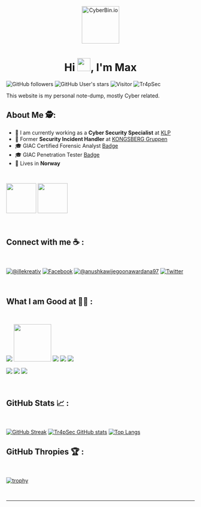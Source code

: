 <div align="center" width="50">
    <img alt="CyberBin.io" src="https://cdn-icons-png.flaticon.com/512/2092/2092654.png" width="100"/>
</div>
<h1 align="center">Hi <img src="https://media.giphy.com/media/hvRJCLFzcasrR4ia7z/giphy.gif" width="35">, I'm Max </h1>

![GitHub followers](https://img.shields.io/github/followers/Tr4pSec?style=social) ![GitHub User's stars](https://img.shields.io/github/stars/Tr4pSec?style=social) ![Visitor](https://visitor-badge.laobi.icu/badge?page_id=Tr4pSec.tr4psec.github.io) <img src="https://komarev.com/ghpvc/?username=Tr4pSec" alt="Tr4pSec" />

This website is my personal note-dump, mostly Cyber related. 

## About Me 🕵️:

- 🏢 I am currently working as a **Cyber Security Specialist** at [KLP](https://www.klp.no)
- 🏢 Former **Security Incident Handler** at [KONGSBERG Gruppen](https://www.kongsberg.com/)
- 🎓 GIAC Certified Forensic Analyst [Badge](https://www.credly.com/badges/cfb15015-62be-4fe5-a84a-757404c32c96/public_url) 
- 🎓 GIAC Penetration Tester [Badge](https://www.credly.com/badges/9c99b356-239a-4019-bbea-3e33cd9c87b2/public_url)
- 🏡 Lives in **Norway**

<br>

[<img src="https://images.credly.com/size/110x110/images/7148df07-dff6-44c7-a39e-1db1e295a138/Template_GCFA.png" width="80">](https://www.credly.com/badges/cfb15015-62be-4fe5-a84a-757404c32c96/public_url) [<img src="https://images.credly.com/size/110x110/images/3951004e-93d8-4d99-8ba7-441b7b709454/Template_GPEN.png" width="80">](https://www.credly.com/badges/9c99b356-239a-4019-bbea-3e33cd9c87b2/public_url)

<br>

## Connect with me ☕ :

<br>

[![@illekreativ](https://img.icons8.com/fluency/48/000000/instagram-new.png "Instagram")](https://www.instagram.com/@illekreativ/) [![Facebook](https://img.icons8.com/fluency/48/000000/facebook.png "@shotbymaximilian")](https://www.facebook.com/shotbymaximilian/) [![@anushkawijegoonawardana97](https://img.icons8.com/fluency/48/000000/linkedin.png "LinkedIn")](https://www.linkedin.com/in/maximilian-l%C3%A6rum-483033113/) [![Twitter](https://img.icons8.com/fluency/48/000000/twitter-squared.png "@Tr4pSec")](https://twitter.com/Tr4pSec) 

<br>

## What I am Good at 🧑‍💻 :

<br>

<img src="https://img.icons8.com/color/48/powershell.png"/> <img src="https://upload.wikimedia.org/wikipedia/commons/e/e8/Splunk-Logo.jpg?20170816142847" width="100"/> <img src="https://img.icons8.com/color/48/microsoft.png"/> <img src="https://img.icons8.com/color/48/linux.png"/>  <img src="https://img.icons8.com/color/48/windows-defender.png"/>

<img src="https://img.icons8.com/external-flaticons-lineal-color-flat-icons/48/external-forensics-police-flaticons-lineal-color-flat-icons-3.png"/> <img src="https://img.icons8.com/dusk/48/hacking.png"/> <img src="https://img.icons8.com/external-parzival-1997-outline-color-parzival-1997/48/external-firewall-cybersecurity-and-data-privacy-parzival-1997-outline-color-parzival-1997.png">

<br>

## GitHub Stats 📈 :

<br>

[![GitHub Streak](https://github-readme-streak-stats.herokuapp.com?user=Tr4pSec&theme=algolia&date_format=M%20j%5B%2C%20Y%5D)](https://git.io/streak-stats) [![Tr4pSec GitHub stats](https://github-readme-stats.vercel.app/api?username=Tr4pSec&theme=algolia)](https://github.com/Tr4pSec/github-readme-stats) [![Top Langs](https://github-readme-stats.vercel.app/api/top-langs/?username=Tr4pSec&theme=algolia)](https://github.com/Tr4pSec/github-readme-stats) 
<br>

## GitHub Thropies 🏆 :

<br>

[![trophy](https://github-profile-trophy.vercel.app/?username=Tr4pSec)](https://github.com/Tr4pSec/github-profile-trophy)

<br>


---

